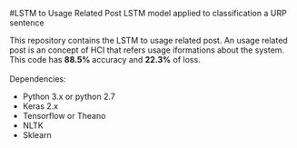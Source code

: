 #LSTM to Usage Related Post
LSTM model applied to classification a URP sentence

This repository contains the LSTM to usage related post. An usage related post is an concept of HCI that refers usage iformations about the system.
<br/>
This code has <b> 88.5% </b>accuracy and <b> 22.3%</b> of loss. 
 <br/><br/>
 Dependencies:
 <ul>
  <li> Python 3.x or python 2.7</li>
  <li> Keras 2.x </li>
  <li> Tensorflow or Theano</li>
  <li> NLTK </li>
  <li> Sklearn </li>
  </ul>
